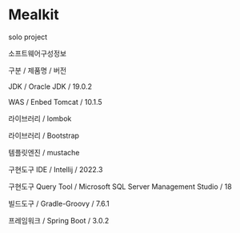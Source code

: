 # Mealkit
solo project
<p>소프트웨어구성정보</p>
<p>구분 / 제품명 / 버전</p>
<p>JDK / Oracle JDK / 19.0.2</p>
<p>WAS / Enbed Tomcat / 10.1.5</p>
<p>라이브러리 / lombok</p>
<p>라이브러리 / Bootstrap</p>
<p>템플릿엔진 / mustache</th></p>
<p>구현도구 IDE / Intellij / 2022.3</p>
<p>구현도구 Query Tool / Microsoft SQL Server Management Studio / 18</p>
<p>빌드도구 /  Gradle-Groovy / 7.6.1</p>
<p>프레임워크 / Spring Boot / 3.0.2</p>
